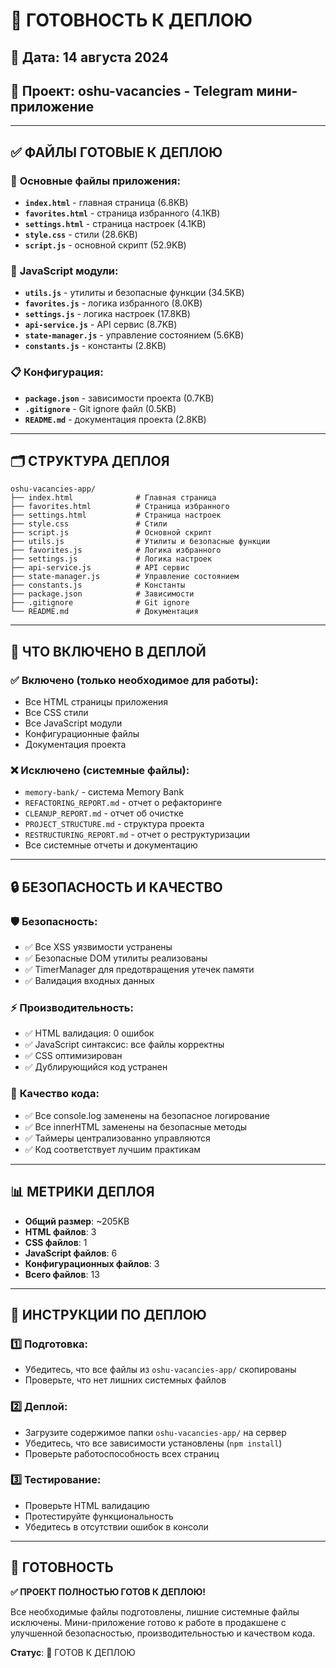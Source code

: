 # 🚀 ГОТОВНОСТЬ К ДЕПЛОЮ

## 📅 Дата: 14 августа 2024
## 🎯 Проект: oshu-vacancies - Telegram мини-приложение

---

## ✅ ФАЙЛЫ ГОТОВЫЕ К ДЕПЛОЮ

### 📱 **Основные файлы приложения:**
- **`index.html`** - главная страница (6.8KB)
- **`favorites.html`** - страница избранного (4.1KB)
- **`settings.html`** - страница настроек (4.1KB)
- **`style.css`** - стили (28.6KB)
- **`script.js`** - основной скрипт (52.9KB)

### 🔧 **JavaScript модули:**
- **`utils.js`** - утилиты и безопасные функции (34.5KB)
- **`favorites.js`** - логика избранного (8.0KB)
- **`settings.js`** - логика настроек (17.8KB)
- **`api-service.js`** - API сервис (8.7KB)
- **`state-manager.js`** - управление состоянием (5.6KB)
- **`constants.js`** - константы (2.8KB)

### 📋 **Конфигурация:**
- **`package.json`** - зависимости проекта (0.7KB)
- **`.gitignore`** - Git ignore файл (0.5KB)
- **`README.md`** - документация проекта (2.8KB)

---

## 🗂️ СТРУКТУРА ДЕПЛОЯ

```
oshu-vacancies-app/
├── index.html              # Главная страница
├── favorites.html          # Страница избранного
├── settings.html           # Страница настроек
├── style.css               # Стили
├── script.js               # Основной скрипт
├── utils.js                # Утилиты и безопасные функции
├── favorites.js            # Логика избранного
├── settings.js             # Логика настроек
├── api-service.js          # API сервис
├── state-manager.js        # Управление состоянием
├── constants.js            # Константы
├── package.json            # Зависимости
├── .gitignore              # Git ignore
└── README.md               # Документация
```

---

## 🎯 ЧТО ВКЛЮЧЕНО В ДЕПЛОЙ

### ✅ **Включено (только необходимое для работы):**
- Все HTML страницы приложения
- Все CSS стили
- Все JavaScript модули
- Конфигурационные файлы
- Документация проекта

### ❌ **Исключено (системные файлы):**
- `memory-bank/` - система Memory Bank
- `REFACTORING_REPORT.md` - отчет о рефакторинге
- `CLEANUP_REPORT.md` - отчет об очистке
- `PROJECT_STRUCTURE.md` - структура проекта
- `RESTRUCTURING_REPORT.md` - отчет о реструктуризации
- Все системные отчеты и документацию

---

## 🔒 БЕЗОПАСНОСТЬ И КАЧЕСТВО

### 🛡️ **Безопасность:**
- ✅ Все XSS уязвимости устранены
- ✅ Безопасные DOM утилиты реализованы
- ✅ TimerManager для предотвращения утечек памяти
- ✅ Валидация входных данных

### ⚡ **Производительность:**
- ✅ HTML валидация: 0 ошибок
- ✅ JavaScript синтаксис: все файлы корректны
- ✅ CSS оптимизирован
- ✅ Дублирующийся код устранен

### 🧹 **Качество кода:**
- ✅ Все console.log заменены на безопасное логирование
- ✅ Все innerHTML заменены на безопасные методы
- ✅ Таймеры централизованно управляются
- ✅ Код соответствует лучшим практикам

---

## 📊 МЕТРИКИ ДЕПЛОЯ

- **Общий размер**: ~205KB
- **HTML файлов**: 3
- **CSS файлов**: 1
- **JavaScript файлов**: 6
- **Конфигурационных файлов**: 3
- **Всего файлов**: 13

---

## 🚀 ИНСТРУКЦИИ ПО ДЕПЛОЮ

### 1️⃣ **Подготовка:**
- Убедитесь, что все файлы из `oshu-vacancies-app/` скопированы
- Проверьте, что нет лишних системных файлов

### 2️⃣ **Деплой:**
- Загрузите содержимое папки `oshu-vacancies-app/` на сервер
- Убедитесь, что все зависимости установлены (`npm install`)
- Проверьте работоспособность всех страниц

### 3️⃣ **Тестирование:**
- Проверьте HTML валидацию
- Протестируйте функциональность
- Убедитесь в отсутствии ошибок в консоли

---

## 🎉 ГОТОВНОСТЬ

**✅ ПРОЕКТ ПОЛНОСТЬЮ ГОТОВ К ДЕПЛОЮ!**

Все необходимые файлы подготовлены, лишние системные файлы исключены. Мини-приложение готово к работе в продакшене с улучшенной безопасностью, производительностью и качеством кода.

**Статус**: 🚀 ГОТОВ К ДЕПЛОЮ
